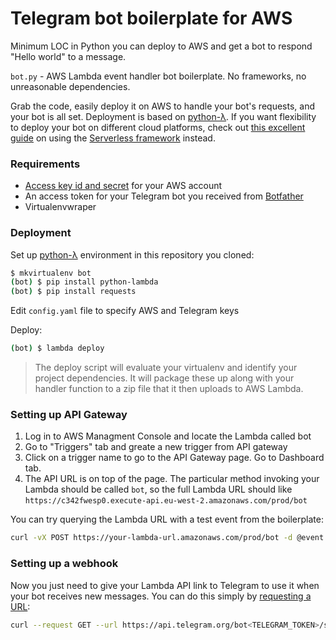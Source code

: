# Telegram bot boilerplate for AWS

Minimum LOC in Python you can deploy to AWS and get a bot to respond "Hello world" to a message. 

`bot.py` - AWS Lambda event handler bot boilerplate. No frameworks, no unreasonable dependencies.

Grab the code, easily deploy it on AWS to handle your bot's requests, and your bot is all set. Deployment is based on [python-λ](https://github.com/nficano/python-lambda). If you want flexibility to deploy your bot on different cloud platforms, check out [this excellent guide](https://hackernoon.com/serverless-telegram-bot-on-aws-lambda-851204d4236c) on using the [Serverless framework](https://serverless.com) instead.

### Requirements

- [Access key id and secret](http://docs.aws.amazon.com/IAM/latest/UserGuide/id_credentials_access-keys.html) for your AWS account 
- An access token for your Telegram bot you received from [Botfather](https://core.telegram.org/bots#6-botfather)
- Virtualenvwraper

### Deployment

Set up [python-λ](https://github.com/nficano/python-lambda/blob/master/README.rst#getting-started) environment in this repository you cloned:

```bash
$ mkvirtualenv bot
(bot) $ pip install python-lambda
(bot) $ pip install requests
```

Edit `config.yaml` file to specify AWS and Telegram keys

Deploy:

```bash
(bot) $ lambda deploy
```

> The deploy script will evaluate your virtualenv and identify your project dependencies. It will package these up along with your handler function to a zip file that it then uploads to AWS Lambda.

### Setting up API Gateway

1. Log in to AWS Managment Console and locate the Lambda called bot
2. Go to "Triggers" tab and greate a new trigger from API gateway
3. Click on a trigger name to go to the API Gateway page. Go to Dashboard tab.
4. The API URL is on top of the page. The particular method invoking your Lambda should be called `bot`, so the full Lambda URL should like `https://c342fwesp0.execute-api.eu-west-2.amazonaws.com/prod/bot`

You can try querying the Lambda URL with a test event from the boilerplate:

```bash
curl -vX POST https://your-lambda-url.amazonaws.com/prod/bot -d @event.json —header "Content-Type:application/json"
```
### Setting up a webhook

Now you just need to give your Lambda API link to Telegram to use it when your bot receives new messages. You can do this simply by [requesting a URL](https://core.telegram.org/bots/api#setwebhook):

```bash
curl --request GET --url https://api.telegram.org/bot<TELEGRAM_TOKEN>/setWebhook?url=https://your-lambda-url.amazonaws.com/prod/bot
```

